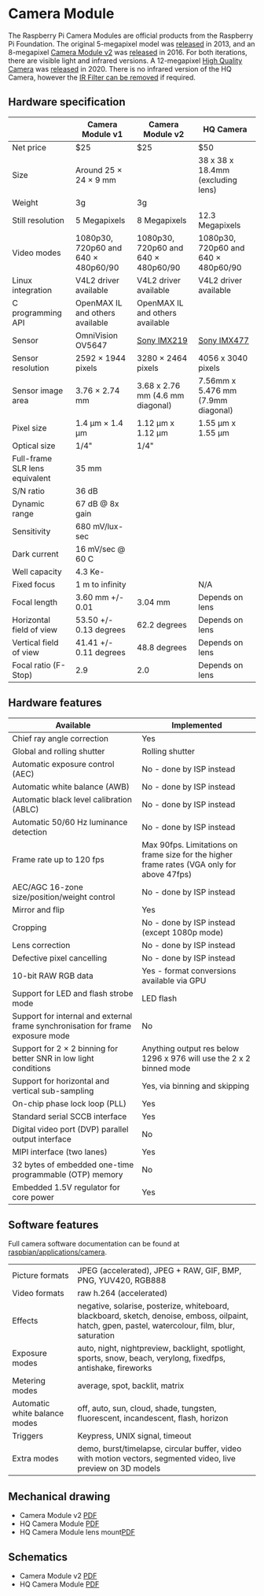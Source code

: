 # Camera Module

The Raspberry Pi Camera Modules are official products from the Raspberry Pi Foundation. The original 5-megapixel model was [released](https://www.raspberrypi.org/blog/camera-board-available-for-sale/) in 2013, and an 8-megapixel [Camera Module v2](https://www.raspberrypi.org/products/camera-module-v2/) was [released](https://www.raspberrypi.org/blog/new-8-megapixel-camera-board-sale-25/) in 2016. For both iterations, there are visible light and infrared versions. A 12-megapixel [High Quality Camera](https://www.raspberrypi.org/products/raspberry-pi-high-quality-camera/) was [released](https://www.raspberrypi.org/blog/new-product-raspberry-pi-high-quality-camera-on-sale-now-at-50/) in 2020. There is no infrared version of the HQ Camera, however the [IR Filter can be removed](hqcam_filter_removal.md) if required.

## Hardware specification

| | Camera Module v1 | Camera Module v2 | HQ Camera |
| --- | --- | --- | --- |
| Net price | $25 | $25 | $50 | 
| Size | Around 25 × 24 × 9 mm | | 38 x 38 x 18.4mm (excluding lens) |
| Weight | 3g | 3g | |
| Still resolution | 5 Megapixels | 8 Megapixels | 12.3 Megapixels |
| Video modes | 1080p30, 720p60 and 640 × 480p60/90 | 1080p30, 720p60 and 640 × 480p60/90 | 1080p30, 720p60 and 640 × 480p60/90 |
| Linux integration | V4L2 driver available | V4L2 driver available | V4L2 driver available |
| C programming API | OpenMAX IL and others available | OpenMAX IL and others available | |
| Sensor | OmniVision OV5647 | [Sony IMX219](http://www.sony-semicon.co.jp/products_en/new_pro/april_2014/imx219_e.html) | [Sony IMX477](https://www.sony-semicon.co.jp/products/common/pdf/IMX477-AACK_Flyer.pdf) |
| Sensor resolution | 2592 × 1944 pixels | 3280 × 2464 pixels | 4056 x 3040 pixels|
| Sensor image area | 3.76 × 2.74 mm | 3.68 x 2.76 mm (4.6 mm diagonal) | 7.56mm x 5.476 mm (7.9mm diagonal) |
| Pixel size | 1.4 µm × 1.4 µm | 1.12 µm x 1.12 µm  | 1.55 µm x 1.55 µm |
| Optical size	| 1/4" | 1/4" | |
| Full-frame SLR lens equivalent | 35 mm | | |
| S/N ratio | 36 dB | | |
| Dynamic range | 67 dB @ 8x gain | | |
| Sensitivity | 680 mV/lux-sec | | |
| Dark current | 16 mV/sec @ 60 C | | |
| Well capacity | 4.3 Ke- | | | 
| Fixed focus | 1 m to infinity | | N/A | 
| Focal length | 3.60 mm +/- 0.01 | 3.04 mm | Depends on lens |
| Horizontal field of view | 53.50  +/- 0.13 degrees | 62.2 degrees | Depends on lens|
| Vertical field of view | 41.41 +/- 0.11 degrees | 48.8 degrees | Depends on lens |
| Focal ratio (F-Stop) | 2.9 | 2.0 | Depends on lens |

## Hardware features

| Available | Implemented |
| --- | --- |
| Chief ray angle correction | Yes |
| Global and rolling shutter | Rolling shutter |
| Automatic exposure control (AEC) | No - done by ISP instead |
| Automatic white balance (AWB) | No - done by ISP instead |
| Automatic black level calibration (ABLC) | No - done by ISP instead |
| Automatic 50/60 Hz luminance detection | No - done by ISP instead |
| Frame rate up to 120 fps | Max 90fps. Limitations on frame size for the higher frame rates (VGA only for above 47fps) |
| AEC/AGC 16-zone size/position/weight control | No - done by ISP instead |
| Mirror and flip | Yes |
| Cropping | No - done by ISP instead (except 1080p mode) |
| Lens correction | No - done by ISP instead |
| Defective pixel cancelling | No - done by ISP instead |
| 10-bit RAW RGB data | Yes - format conversions available via GPU |
| Support for LED and flash strobe mode | LED flash |
| Support for internal and external frame synchronisation for frame exposure mode | No |
| Support for 2 × 2 binning for better SNR in low light conditions | Anything output res below 1296 x 976 will use the 2 x 2 binned mode |
| Support for horizontal and vertical sub-sampling | Yes, via binning and skipping |
| On-chip phase lock loop (PLL) | Yes |
| Standard serial SCCB interface | Yes |
| Digital video port (DVP) parallel output interface | No |
| MIPI interface (two lanes) | Yes |
| 32 bytes of embedded one-time programmable (OTP) memory | No |
| Embedded 1.5V regulator for core power | Yes |

## Software features

Full camera software documentation can be found at [raspbian/applications/camera](../../raspbian/applications/camera.md).

| | |
| --- | --- |
| Picture formats | JPEG (accelerated), JPEG + RAW, GIF, BMP, PNG, YUV420, RGB888 |
| Video formats | raw h.264 (accelerated) |
| Effects | negative, solarise, posterize, whiteboard, blackboard, sketch, denoise, emboss, oilpaint, hatch, gpen, pastel, watercolour, film, blur, saturation |
| Exposure modes |auto, night, nightpreview, backlight, spotlight, sports, snow, beach, verylong, fixedfps, antishake, fireworks |
| Metering modes | average, spot, backlit, matrix |
| Automatic white balance modes | off, auto, sun, cloud, shade, tungsten, fluorescent, incandescent, flash, horizon |
| Triggers | Keypress, UNIX signal, timeout |
| Extra modes | demo, burst/timelapse, circular buffer, video with motion vectors, segmented video, live preview on 3D models |

## Mechanical drawing

- Camera Module v2 [PDF](mechanical/rpi_MECH_Camera2_2p1.pdf)
- HQ Camera Module [PDF](mechanical/rpi_MECH_HQcamera_1p0.pdf)
- HQ Camera Module lens mount[PDF](mechanical/rpi_MECH_HQcamera_lensmount_1p0.pdf)
  
## Schematics

- Camera Module v2 [PDF](schematics/rpi_SCH_Camera2_2p1.pdf)
- HQ Camera Module [PDF](schematics/rpi_SCH_HQcamera_1p0.pdf)
